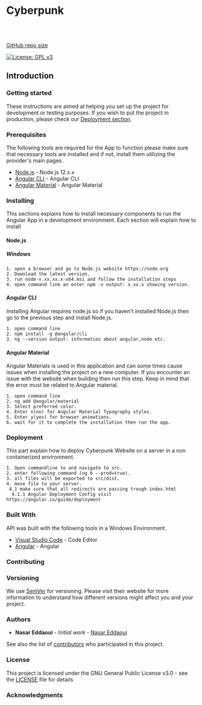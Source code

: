 # Cyberpunk

<br/><br/>

[GitHub repo size](https://img.shields.io/github/repo-size/nasar165/cyberpunk)

[![License: GPL v3](https://img.shields.io/badge/License-GPLv3-blue.svg)](https://github.com/nasar165/cyberpunk/blob/master/LICENSE)

## Introduction

### Getting started

These instructions are aimed at helping you set up the project for development or testing purposes.
If you wish to put the project in production, please check our [Deployment section](#deployment).

### Prerequisites

The following tools are required for the App to function please make sure that necessary tools
are installed and if not, install them utilizing the provider's main pages.

- [Node.js](https://nodejs.org/en/) - Node.js 12.x.x
- [Angular CLI](https://cli.angular.io/) - Angular CLI
- [Angular Material](https://material.angular.io/) - Angular Material

### Installing

This sections explains how to install necessary components to run the Angular App in a development
environment. Each section will explain how to install

#### Node.js

##### Windows

```
1. open a browser and go to Node.js website https://node.org
2. Download the latest version.
3. run node-v.xx.xx.x-x64.msi and follow the installation steps
4. open command line an enter npm -v output: x.xx.x showing version.
```

#### Angular CLI

Installing Angular requires node.js so if you haven't installed Node.js then go to the previous step
and install Node.js.

```
1. open command line
2. npm install -g @angular/cli
3. ng --version output: information about angular,node etc.
```

#### Angular Material

Angular Materials is used in this application and can some times cause issues when installing the project
on a new computer. If you encounter an issue with the website when building then run this step. Keep in mind
that the error must be related to Angular material.

```
1. open command line
2. ng add @angular/material
3. Select preferred color.
4. Enter n(no) for Angular Material Typography styles.
5. Enter y(yes) for browser animations.
6. wait for it to complete the installation then run the app.
```

### Deployment

This part explain how to deploy Cyberpunk Website on a server in a non containerized
environment.

```
1. Open commandline to and navigate to src.
2. enter following command (ng b --prod=true).
3. all files will be exported to src/dist.
4. move file to your server.
 4.1 make sure that all redirects are passing trough index.html
  4.1.1 Angular Deployment Config visit https://angular.io/guide/deployment
```

### Built With

API was built with the following tools in a Windows Environment.

- [Visual Studio Code](https://code.visualstudio.com/) - Code Editor
- [Angular](https://cli.angular.io/) - Angular

### Contributing

### Versioning

We use [SemVer](http://semver.org/) for versioning. Please visit their website for more
information to understand how different versions might affect you and your project.

### Authors

- **Nasar Eddaoui** - _Initial work_ - [Nasar Eddaoui](https://github.com/Nasar165)

See also the list of [contributors](https://github.com/nasar165/cyberpunk-Website/graphs/contributors) who participated in this project.

### License

This project is licensed under the GNU General Public License v3.0 - see the [LICENSE](LICENSE) file for details

### Acknowledgments
